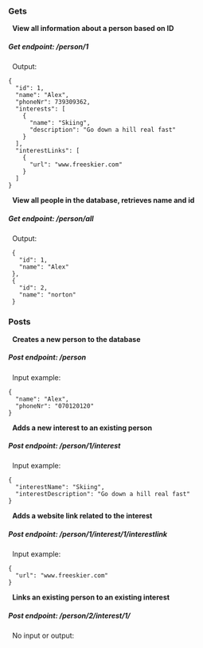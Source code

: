 ### **Gets**
&nbsp; **View all information about a person based on ID**
##### Get endpoint: /person/1
&nbsp; Output:
```
{
  "id": 1,
  "name": "Alex",
  "phoneNr": 739309362,
  "interests": [
    {
      "name": "Skiing",
      "description": "Go down a hill real fast"
    }
  ],
  "interestLinks": [
    {
      "url": "www.freeskier.com"
    }
  ]
}
```
&nbsp; **View all people in the database, retrieves name and id**
##### Get endpoint: /person/all
&nbsp; Output:
```
 {
   "id": 1,
   "name": "Alex"
 },
 {
   "id": 2,
   "name": "norton"
 }
```
### **Posts**
&nbsp; **Creates a new person to the database**
##### Post endpoint: /person
&nbsp; Input example:
```
{
  "name": "Alex",
  "phoneNr": "070120120"
}
```
&nbsp; **Adds a new interest to an existing person**
##### Post endpoint: /person/1/interest
&nbsp; Input example:
```
{
  "interestName": "Skiing",
  "interestDescription": "Go down a hill real fast"
}
```
&nbsp; **Adds a website link related to the interest**
##### Post endpoint: /person/1/interest/1/interestlink
&nbsp; Input example:
```
{
  "url": "www.freeskier.com"
}
```
&nbsp; **Links an existing person to an existing interest**
##### Post endpoint: /person/2/interest/1/
&nbsp; No input or output:





